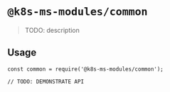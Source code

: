 # `@k8s-ms-modules/common`

> TODO: description

## Usage

```
const common = require('@k8s-ms-modules/common');

// TODO: DEMONSTRATE API
```
